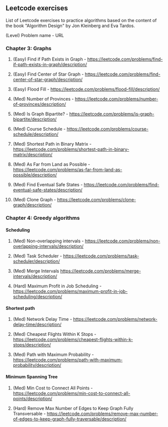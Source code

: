 ## Leetcode exercises

List of Leetcode exercises to practice algorithms based on the content of the book "Algorithm Design" by Jon Kleinberg and Eva Tardos.

(Level) Problem name - URL

### Chapter 3: Graphs

1. (Easy) Find if Path Exists in Graph - 
https://leetcode.com/problems/find-if-path-exists-in-graph/description/

2. (Easy) Find Center of Star Graph - 
https://leetcode.com/problems/find-center-of-star-graph/description/

3. (Easy) Flood Fill - 
https://leetcode.com/problems/flood-fill/description/

4. (Med) Number of Provinces - 
https://leetcode.com/problems/number-of-provinces/description/

5. (Med) Is Graph Bipartite? - 
https://leetcode.com/problems/is-graph-bipartite/description/

6. (Med) Course Schedule - 
https://leetcode.com/problems/course-schedule/description/

7. (Med) Shortest Path in Binary Matrix - 
https://leetcode.com/problems/shortest-path-in-binary-matrix/description/

8. (Med) As Far from Land as Possible - 
https://leetcode.com/problems/as-far-from-land-as-possible/description/

9. (Med) Find Eventual Safe States - 
https://leetcode.com/problems/find-eventual-safe-states/description/

10. (Med) Clone Graph - 
https://leetcode.com/problems/clone-graph/description/

### Chapter 4: Greedy algorithms

#### Scheduling

1. (Med) Non-overlapping intervals - 
https://leetcode.com/problems/non-overlapping-intervals/description/

2. (Med) Task Scheduler - 
https://leetcode.com/problems/task-scheduler/description/

3. (Med) Merge Intervals
https://leetcode.com/problems/merge-intervals/description/

4. (Hard) Maximum Profit in Job Scheduling - 
https://leetcode.com/problems/maximum-profit-in-job-scheduling/description/

#### Shortest path

1. (Med) Network Delay Time - 
https://leetcode.com/problems/network-delay-time/description/

2. (Med) Cheapest Flights Within K Stops - 
https://leetcode.com/problems/cheapest-flights-within-k-stops/description/

3. (Med) Path with Maximum Probability - 
https://leetcode.com/problems/path-with-maximum-probability/description/


#### Minimum Spanning Tree

1. (Med) Min Cost to Connect All Points - 
https://leetcode.com/problems/min-cost-to-connect-all-points/description/

2. (Hard) Remove Max Number of Edges to Keep Graph Fully Transversable - 
https://leetcode.com/problems/remove-max-number-of-edges-to-keep-graph-fully-traversable/description/